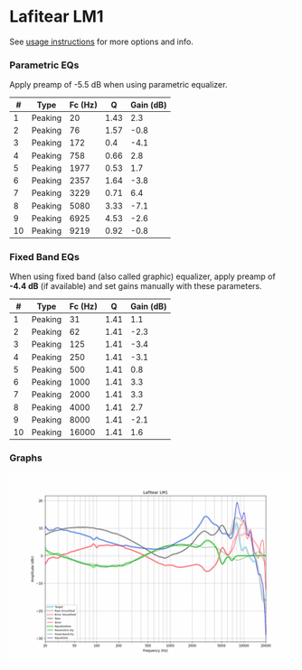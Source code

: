 # Lafitear LM1
See [usage instructions](https://github.com/jaakkopasanen/AutoEq#usage) for more options and info.

### Parametric EQs
Apply preamp of -5.5 dB when using parametric equalizer.

|   # | Type    |   Fc (Hz) |    Q |   Gain (dB) |
|-----|---------|-----------|------|-------------|
|   1 | Peaking |        20 | 1.43 |         2.3 |
|   2 | Peaking |        76 | 1.57 |        -0.8 |
|   3 | Peaking |       172 | 0.4  |        -4.1 |
|   4 | Peaking |       758 | 0.66 |         2.8 |
|   5 | Peaking |      1977 | 0.53 |         1.7 |
|   6 | Peaking |      2357 | 1.64 |        -3.8 |
|   7 | Peaking |      3229 | 0.71 |         6.4 |
|   8 | Peaking |      5080 | 3.33 |        -7.1 |
|   9 | Peaking |      6925 | 4.53 |        -2.6 |
|  10 | Peaking |      9219 | 0.92 |        -0.8 |

### Fixed Band EQs
When using fixed band (also called graphic) equalizer, apply preamp of **-4.4 dB** (if available) and set gains manually with these parameters.

|   # | Type    |   Fc (Hz) |    Q |   Gain (dB) |
|-----|---------|-----------|------|-------------|
|   1 | Peaking |        31 | 1.41 |         1.1 |
|   2 | Peaking |        62 | 1.41 |        -2.3 |
|   3 | Peaking |       125 | 1.41 |        -3.4 |
|   4 | Peaking |       250 | 1.41 |        -3.1 |
|   5 | Peaking |       500 | 1.41 |         0.8 |
|   6 | Peaking |      1000 | 1.41 |         3.3 |
|   7 | Peaking |      2000 | 1.41 |         3.3 |
|   8 | Peaking |      4000 | 1.41 |         2.7 |
|   9 | Peaking |      8000 | 1.41 |        -2.1 |
|  10 | Peaking |     16000 | 1.41 |         1.6 |

### Graphs
![](./Lafitear%20LM1.png)
